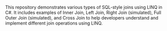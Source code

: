 This repository demonstrates various types of SQL-style joins using LINQ in C#. It includes examples of Inner Join, Left Join, Right Join (simulated), Full Outer Join (simulated), and Cross Join to help developers understand and implement different join operations using LINQ.
